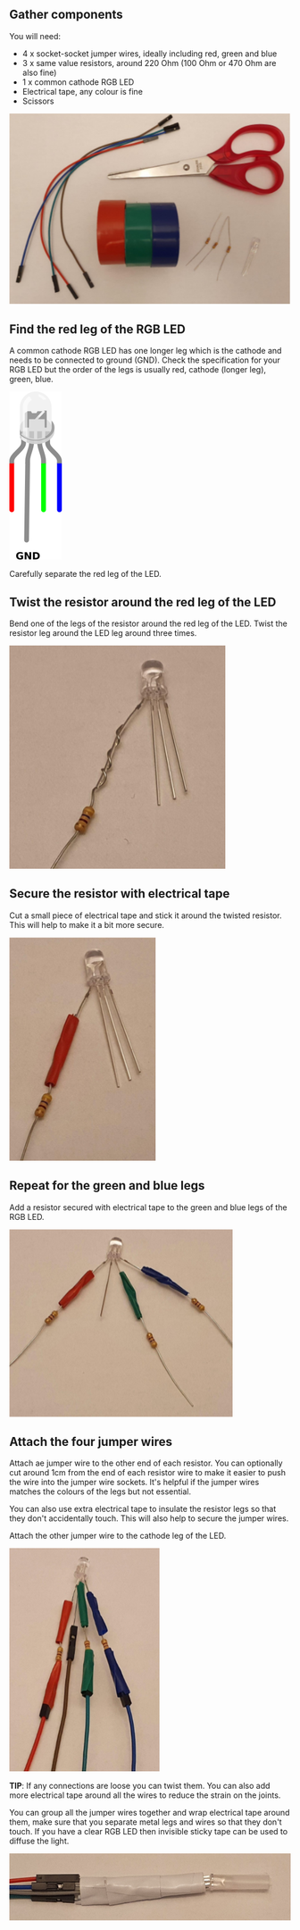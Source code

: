 ## Gather components

You will need:
+ 4 x socket-socket jumper wires, ideally including red, green and blue
+ 3 x same value resistors, around 220 Ohm (100 Ohm or 470 Ohm are also fine)
+ 1 x common cathode RGB LED
+ Electrical tape, any colour is fine
+ Scissors

![An image showing four jumper wires, electrical tape, an RGB LED, three resistors and a pair of scissors.](images/you-will-need.png)

## Find the red leg of the RGB LED

A common cathode RGB LED has one longer leg which is the cathode and needs to be connected to ground (GND). Check the specification for your RGB LED but the order of the legs is usually red, cathode (longer leg), green, blue.

![An RGB LED with four legs, the second one is longer.](images/rgb-led-legs.png)

Carefully separate the red leg of the LED.

## Twist the resistor around the red leg of the LED

Bend one of the legs of the resistor around the red leg of the LED. Twist the resistor leg around the LED leg around three times.

![The leg of a resistor is twisted around the red leg of an LED.](images/twist-leg.png)

## Secure the resistor with electrical tape

Cut a small piece of electrical tape and stick it around the twisted resistor. This will help to make it a bit more secure.

![Electrical tape is placed around the twisted leg of a resistor.](images/elec-tape.png)

## Repeat for the green and blue legs

Add a resistor secured with electrical tape to the green and blue legs of the RGB LED.


![Resistors and electrical tape are attached to three legs of an RGB LED.](images/elec-tape-three.png)

## Attach the four jumper wires

Attach ae jumper wire to the other end of each resistor. You can optionally cut around 1cm from the end of each resistor wire to make it easier to push the wire into the jumper wire sockets. It's helpful if the jumper wires matches the colours of the legs but not essential.

You can also use extra electrical tape to insulate the resistor legs so that they don't accidentally touch. This will also help to secure the jumper wires.

Attach the other jumper wire to the cathode leg of the LED.

![Four jumper wires are attached to an LED and a resistor.](images/jumper-wires.png)

**TIP**: If any connections are loose you can twist them. You can also add more electrical tape around all the wires to reduce the strain on the joints.

You can group all the jumper wires together and wrap electrical tape around them, make sure that you separate metal legs and wires so that they don't touch. If you have a clear RGB LED then invisible sticky tape can be used to diffuse the light.

![RGB LED with resistors and four jumper wires, wrapped in electrical tape.](images/rgb-led-finished.png)


